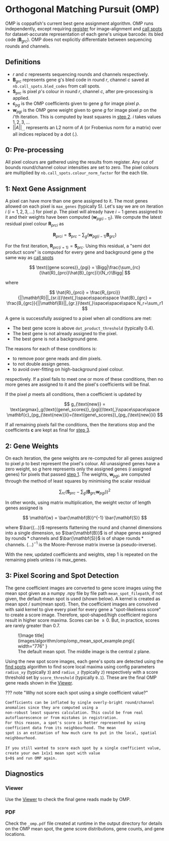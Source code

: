 # Orthogonal Matching Pursuit (OMP)

OMP is coppafish's current best gene assignment algorithm. OMP runs independently, except requiring 
[register](overview.md#register) for image-alignment and [call spots](overview.md#call-spots) for dataset-accurate 
representation of each gene's unique barcode: its bled code ($\mathbf{B}_{grc}$). OMP does not explicitly differentiate 
between sequencing rounds and channels.

## Definitions

- $r$ and $c$ represents sequencing rounds and channels respectively.
- $\mathbf{B}_{grc}$ represents gene g's bled code in round $r$, channel $c$ saved at `nb.call_spots.bled_codes` from 
call spots.
- $\mathbf{S}_{prc}$ is pixel $p$'s colour in round $r$, channel $c$, after pre-processing is applied.
- $\mathbf{c}_{pg}$ is the OMP coefficients given to gene $g$ for image pixel $p$.
- $\mathbf{w}_{pgi}$ is the OMP gene weight given to gene $g$ for image pixel $p$ on the $i$'th iteration. This is 
computed by least squares in [step 2](#2-gene-weights). $i$ takes values $1, 2, 3, ...$
- $||A||_{...}$ represents an L2 norm of $A$ (or Frobenius norm for a matrix) over all indices replaced by a dot ($.$).

## 0: Pre-processing

All pixel colours are gathered using the results from register. Any out of bounds round/channel colour intensities are 
set to zero. The pixel colours are multiplied by `nb.call_spots.colour_norm_factor` for the each tile.

## 1: Next Gene Assignment

A pixel can have more than one gene assigned to it. The most genes allowed on each pixel is `max_genes` 
(typically 5). Let's say we are on iteration $i$ ($i = 1, 2, 3, ...$) for pixel $p$. The pixel will already have 
$i - 1$ genes assigned to it and their weights have been computed $(\mathbf{w}_{pg(i - 1)})$. We compute the latest 
residual pixel colour $\mathbf{R}_{prci}$ as 

$$
\mathbf{R}_{prci} = \mathbf{S}_{prc} - \sum_g(\mathbf{w}_{pg(i - 1)}\mathbf{B}_{grc})
$$

For the first iteration, $\mathbf{R}_{prc(i=1)} = \mathbf{S}_{prc}$. Using this residual, a "semi dot product score" is 
computed for every gene and background gene $g$ the same way as 
[call spots](call_spots.md#6-and-7-application-of-scales-computation-of-final-scores-and-bleed-matrix)

$$
\text{(gene scores)}_{pgi} = \Bigg|\frac{\sum_{rc}(\hat{R}_{prci}\hat{B}_{grc})}{N_r}\Bigg|
$$

where

$$
\hat{R}_{prci} = \frac{R_{prci}}{||\mathbf{R}||_{sr.i}}\text{,}\space\space\space
\hat{B}_{grc} = \frac{B_{grc}}{||\mathbf{B}||_{gr.}}\text{,}\space\space\space
N_r=\sum_r1
$$

A gene is successfully assigned to a pixel when all conditions are met:

- The best gene score is above `dot_product_threshold` (typically 0.4).
- The best gene is not already assigned to the pixel.
- The best gene is not a background gene.

The reasons for each of these conditions is:

- to remove poor gene reads and dim pixels.
- to not double assign genes.
- to avoid over-fitting on high-background pixel colour.

respectively. If a pixel fails to meet one or more of these conditions, then no more genes are assigned to it and the 
pixel's coefficients will be final.

If the pixel $p$ meets all conditions, then a coefficient is updated by

$$
g_{\text{new}} = \text{argmax}_g(\text{(gene\_scores)}_{pgi})\text{,}\space\space\space
\mathbf{c}_{pg_{\text{new}}i}=(\text{gene\_scores})_{pg_{\text{new}}i}
$$

If all remaining pixels fail the conditions, then the iterations stop and the coefficients $\mathbf{c}$ are kept as 
final for [step 3](#3-pixel-scoring-and-spot-detection).

## 2: Gene Weights

On each iteration, the gene weights are re-computed for all genes assigned to pixel $p$ to best represent the pixel's 
colour. All unassigned genes have a zero weight, so $g$ here represents only the assigned genes ($i$ assigned genes) 
for pixels that passed [step 1](#1-next-gene-assignment). The weights, $\mathbf{w}_{pgi}$, are computed through the 
method of least squares by minimising the scalar residual 

$$
\sum_{rc}(\mathbf{S}_{prc} - \sum_{g}(\mathbf{B}_{grc}\mathbf{w}_{pgi}))^2
$$

In other words, using matrix multiplication, the weight vector of length genes assigned is 

$$
\mathbf{w} = \bar{\mathbf{B}}^{-1} \bar{\mathbf{S}}
$$

where $\bar{(...)}$ represents flattening the round and channel dimensions into a single dimension, so 
$\bar{\mathbf{B}}$ is of shape $\text{genes assigned}$ by $\text{rounds}*\text{channels}$ and $\bar{\mathbf{S}}$ is of 
shape $\text{rounds} * \text{channels}$. $(...)^{-1}$ is the Moore-Penrose matrix inverse (a pseudo-inverse).

With the new, updated coefficients and weights, step 1 is repeated on the remaining pixels unless $i$ is 
$\text{max\_genes}$.

## 3: Pixel Scoring and Spot Detection

The gene coefficient images are converted to gene score images using the mean spot given as a numpy .npy file by file 
path `mean_spot_filepath`, if not given, the default mean spot is used (shown below). A kernel is created as mean spot 
/ sum(mean spot). Then, the coefficient images are convolved with said kernel to give every pixel for every gene a 
"spot-likeliness score" to create a score image. Therefore, spot-shaped/high coefficient regions result in higher score 
maxima. Scores can be $\geq 0$. But, in practice, scores are rarely greater than $0.7$.

<figure markdown="span">
  ![Image title](images/algorithm/omp/omp_mean_spot_example.png){ width="776" }
  <figcaption>The default mean spot. The middle image is the central z plane.</figcaption>
</figure>

Using the new spot score images, each gene's spots are detected using the [find spots](find_spots.md) algorithm to find 
score local maxima using config parameters `radius_xy` (typically `3`) and `radius_z` (typically `2`) respectively with 
a score threshold set by `score_threshold` (typically `0.1`). These are the final OMP gene reads shown in the 
[Viewer](diagnostics.md#viewer).

??? note "Why not score each spot using a single coefficient value?"

    Coefficients can be inflated by single overly-bright round/channel anomalies since they are computed using a 
    non-robust least squares calculation. This could be from real autofluorescence or from mistakes in registration. 
    For this reason, a spot's score is better represented by using coefficient data from its neighbourhood. The mean 
    spot is an estimation of how much care to put in the local, spatial neighbourhood.

    If you still wanted to score each spot by a single coefficient value, create your own 1x1x1 mean spot with value 
    $>0$ and run OMP again.

## Diagnostics

### Viewer

Use the [Viewer](diagnostics.md#viewer) to check the final gene reads made by OMP.

### PDF

Check the `_omp.pdf` file created at runtime in the output directory for details on the OMP mean spot, the gene score 
distributions, gene counts, and gene locations.
